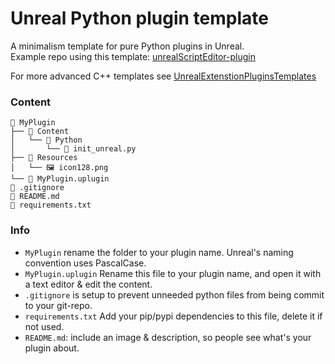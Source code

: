 # Unreal Python plugin template
A minimalism template for pure Python plugins in Unreal.<br>
Example repo using this template: [unrealScriptEditor-plugin](https://github.com/hannesdelbeke/unrealScriptEditor-plugin)

For more advanced C++ templates see [UnrealExtenstionPluginsTemplates](https://github.com/laycnc/UnrealExtenstionPluginsTemplates)

### Content
```
📂 MyPlugin
├── 📂 Content
│   └── 📂 Python
│       └── 📄 init_unreal.py
├── 📂 Resources
│   └── 🖼️ icon128.png
└── 📄 MyPlugin.uplugin
📄 .gitignore
📄 README.md
📄 requirements.txt
```

### Info
- `MyPlugin` rename the folder to your plugin name. Unreal's naming convention uses PascalCase.
- `MyPlugin.uplugin` Rename this file to your plugin name, and open it with a text editor & edit the content.
- `.gitignore` is setup to prevent unneeded python files from being commit to your git-repo.
- `requirements.txt` Add your pip/pypi dependencies to this file, delete it if not used.
- `README.md`: include an image & description, so people see what's your plugin about.

